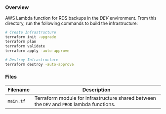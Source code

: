 ### Overview

AWS Lambda function for RDS backups in the *DEV* environment.  From this directory, run the following commands to build 
the infrastructure:

```bash
# Create Infrastructure
terraform init -upgrade
terraform plan
terraform validate
terraform apply -auto-approve

# Destroy Infrastructure
terraform destroy -auto-approve
```

### Files

| Filename            | Description                                                                                  |
|---------------------|----------------------------------------------------------------------------------------------|
| `main.tf`           | Terraform module for infrastructure shared between the `DEV` and `PROD` lambda functions.    |